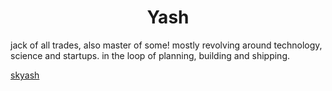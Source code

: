<h1 align="center">Yash</h1>
<span align="center">jack of all trades, also master of some! mostly revolving around technology, science and startups. in the loop of planning, building and shipping.</span>

[skyash](https://www.skyash.me/)
